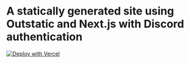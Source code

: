 # A statically generated site using Outstatic and Next.js with Discord authentication

[![Deploy with Vercel](https://vercel.com/button)](https://vercel.com/new/clone?repository-url=https%3A%2F%2Fgithub.com%2Fstanz%2Fsquirrel-web&env=OST_GITHUB_ID,OST_GITHUB_SECRET,OST_TOKEN_SECRET,DISCORD_CLIENT_ID,DISCORD_CLIENT_SECRET,DISCORD_AUTHORIZATION_HEADER,DISCORD_GUILD_ID,NEXTAUTH_URL,NEXTAUTH_SECRET&envDescription=Environment%20variables%20needed%20to%20run%20the%20application&envLink=https%3A%2F%2Fgithub.com%2Fstanz%2Fsquirrel-web%2Ftree%2Fmain%2F.env.local.example)
